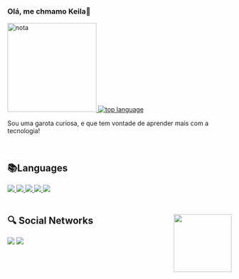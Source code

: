 ### Olá, me chmamo Keila👋



<div class="description" style="display: inline_block">
    <a href="https://github.com/Keila204">
      <img src="https://github-readme-stats.vercel.app/api?username=Keila204&show_icons=true&theme=dark" alt="nota"height=200px>
      <img src="https://github-readme-stats.vercel.app/api/top-langs/?username=Keila204&layout=compact&theme=dark" alt="top language">
    </a>
    <br>
    <p> Sou uma garota curiosa, e que tem vontade de aprender mais com a tecnologia!</p>
</div>





<br>
<div class="languages" style="display: inline_block">
  <h2>📚Languages</h2>
  <a href="https://github.com/The-Ongaro">
    <img src="https://img.shields.io/badge/Node.js-43853D?style=for-the-badge&logo=node.js&logoColor=white">
    <img src="https://img.shields.io/badge/JavaScript-323330?style=for-the-badge&logo=javascript&logoColor=F7DF1E">
    <img src="https://img.shields.io/badge/-ReactJs-61DAFB?logo=react&logoColor=white&style=for-the-badge">
    <img src="https://img.shields.io/badge/HTML5-E34F26?style=for-the-badge&logo=html5&logoColor=white">
    <img src="https://img.shields.io/badge/CSS3-1572B6?style=for-the-badge&logo=css3&logoColor=white">
   </a>
</div>
<br>


<div class="social networks" style="display: inline_block">
  <a href="https://github.com/Keila204"><img align=right   src="https://camo.githubusercontent.com/e4a569755580f96dce0e6d65bc761e0d9aef0fecae524ec73a1b0be60fc934fa/68747470733a2f2f7777772e6d79676f2e67652f75706c6f6164732f626c6f672f313538343032333739352e6a7067" height= 130px></a>
  <h2>🔍 Social Networks</h2>
 
  <a href="https://www.instagram.com/_keila204/"><img src="https://img.shields.io/badge/Instagram-E4405F?style=for-the-badge&logo=instagram&logoColor=white"></a>
  <a href="https://www.linkedin.com/in/keila-cristina-a2004e1997/"><img src="https://img.shields.io/badge/LinkedIn-0077B5?style=for-the-badge&logo=linkedin&logoColor=white"></a>
